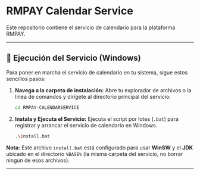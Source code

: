 # RMPAY Calendar Service

Este repositorio contiene el servicio de calendario para la plataforma RMPAY.

---

## 🚀 Ejecución del Servicio (Windows)

Para poner en marcha el servicio de calendario en tu sistema, sigue estos sencillos pasos:

1.  **Navega a la carpeta de instalación:**
    Abre tu explorador de archivos o la línea de comandos y dirígete al directorio principal del servicio:

    ```bash
    cd RMPAY-CALENDARSERVICE
    ```

2.  **Instala y Ejecuta el Servicio:**
    Ejecuta el script por lotes (`.bat`) para registrar y arrancar el servicio de calendario en Windows.

    ```bash
    .\install.bat
    ```

**Nota:** Este archivo `install.bat` está configurado para usar **WinSW** y el **JDK** ubicado en el directorio `%BASE%` (la misma carpeta del servicio, no borrar ningun de esos archivos).

---

